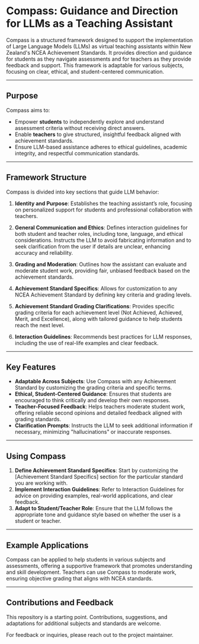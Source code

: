 # Compass: Guidance and Direction for LLMs as a Teaching Assistant

Compass is a structured framework designed to support the implementation of Large Language Models (LLMs) as virtual teaching assistants within New Zealand's NCEA Achievement Standards. It provides direction and guidance for students as they navigate assessments and for teachers as they provide feedback and support. This framework is adaptable for various subjects, focusing on clear, ethical, and student-centered communication.

---

## Purpose

Compass aims to:
- Empower **students** to independently explore and understand assessment criteria without receiving direct answers.
- Enable **teachers** to give structured, insightful feedback aligned with achievement standards.
- Ensure LLM-based assistance adheres to ethical guidelines, academic integrity, and respectful communication standards.

---

## Framework Structure

Compass is divided into key sections that guide LLM behavior:

1. **Identity and Purpose**: Establishes the teaching assistant’s role, focusing on personalized support for students and professional collaboration with teachers.

2. **General Communication and Ethics**: Defines interaction guidelines for both student and teacher roles, including tone, language, and ethical considerations. Instructs the LLM to avoid fabricating information and to seek clarification from the user if details are unclear, enhancing accuracy and reliability.

3. **Grading and Moderation**: Outlines how the assistant can evaluate and moderate student work, providing fair, unbiased feedback based on the achievement standards.

4. **Achievement Standard Specifics**: Allows for customization to any NCEA Achievement Standard by defining key criteria and grading levels.

5. **Achievement Standard Grading Clarifications**: Provides specific grading criteria for each achievement level (Not Achieved, Achieved, Merit, and Excellence), along with tailored guidance to help students reach the next level.

6. **Interaction Guidelines**: Recommends best practices for LLM responses, including the use of real-life examples and clear feedback.

---

## Key Features

- **Adaptable Across Subjects**: Use Compass with any Achievement Standard by customizing the grading criteria and specific terms.
- **Ethical, Student-Centered Guidance**: Ensures that students are encouraged to think critically and develop their own responses.
- **Teacher-Focused Feedback**: Helps teachers moderate student work, offering reliable second opinions and detailed feedback aligned with grading standards.
- **Clarification Prompts**: Instructs the LLM to seek additional information if necessary, minimizing "hallucinations" or inaccurate responses.

---

## Using Compass

1. **Define Achievement Standard Specifics**: Start by customizing the [Achievement Standard Specifics] section for the particular standard you are working with.
2. **Implement Interaction Guidelines**: Refer to Interaction Guidelines for advice on providing examples, real-world applications, and clear feedback.
3. **Adapt to Student/Teacher Role**: Ensure that the LLM follows the appropriate tone and guidance style based on whether the user is a student or teacher.

---

## Example Applications

Compass can be applied to help students in various subjects and assessments, offering a supportive framework that promotes understanding and skill development. Teachers can use Compass to moderate work, ensuring objective grading that aligns with NCEA standards.

---

## Contributions and Feedback

This repository is a starting point. Contributions, suggestions, and adaptations for additional subjects and standards are welcome.

For feedback or inquiries, please reach out to the project maintainer.
